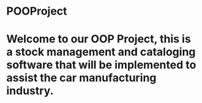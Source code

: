 # POOProject

# Welcome to our OOP Project, this is a stock management and cataloging software that will be implemented to assist the **car manufacturing** industry.

